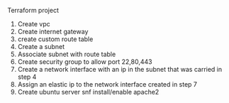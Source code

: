 Terraform project 
1. Create vpc
2. Create internet gateway
3. create custom route table
4. Create a subnet
5. Associate subnet with route table
6. Create security group to allow port 22,80,443
7. Create a network interface with an ip in the subnet that was carried in step 4
8. Assign an elastic ip to the network interface created in step 7
9. Create ubuntu server snf install/enable apache2
